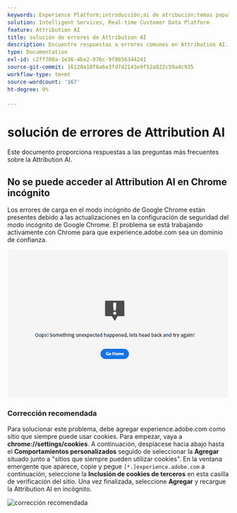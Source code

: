 ```yaml
---
keywords: Experience Platform;introducción;ai de atribución;temas populares;entrada de ai de atribución;salida de ai de atribución;solución de problemas de ai de atribución;errores de ai de atribución
solution: Intelligent Services, Real-time Customer Data Platform
feature: Attribution AI
title: solución de errores de Attribution AI
description: Encuentre respuestas a errores comunes en Attribution AI.
type: Documentation
exl-id: c2ff700a-1e36-4ba2-876c-9f8b56344241
source-git-commit: 16120a10f8a6e3fd7d2143e9f52a822c59a4c935
workflow-type: tm+mt
source-wordcount: '167'
ht-degree: 0%

---
```


# solución de errores de Attribution AI

Este documento proporciona respuestas a las preguntas más frecuentes sobre la Attribution AI.

## No se puede acceder al Attribution AI en Chrome incógnito

Los errores de carga en el modo incógnito de Google Chrome están presentes debido a las actualizaciones en la configuración de seguridad del modo incógnito de Google Chrome. El problema se está trabajando activamente con Chrome para que experience.adobe.com sea un dominio de confianza.

<img src="./images/faq/error.PNG" width="500" /><br />

### Corrección recomendada

Para solucionar este problema, debe agregar experience.adobe.com como sitio que siempre puede usar cookies. Para empezar, vaya a **chrome://settings/cookies**. A continuación, desplácese hacia abajo hasta el **Comportamientos personalizados** seguido de seleccionar la **Agregar** situado junto a &quot;sitios que siempre pueden utilizar cookies&quot;. En la ventana emergente que aparece, copie y pegue `[*.]experience.adobe.com` a continuación, seleccione la **Inclusión de cookies de terceros** en esta casilla de verificación del sitio. Una vez finalizada, seleccione **Agregar** y recargue la Attribution AI en incógnito.

![corrección recomendada](./images/faq/cookies2.gif)
